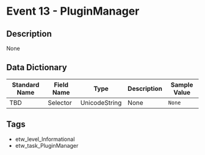 # Event 13 - PluginManager

## Description
None

## Data Dictionary
|Standard Name|Field Name|Type|Description|Sample Value|
|---|---|---|---|---|
|TBD|Selector|UnicodeString|None|`None`|

## Tags
* etw_level_Informational
* etw_task_PluginManager